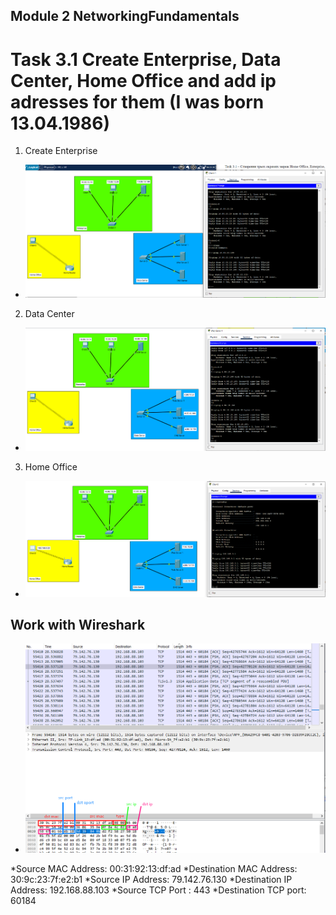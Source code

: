 ## Module 2 NetworkingFundamentals

# Task 3.1 Create Enterprise, Data Center, Home Office and add ip adresses for them (I was born 13.04.1986)

1. Create Enterprise

* ![](screen/Screenshot_1.png)

2. Data Center

* ![](screen/Screenshot_2.png)

3. Home Office

* ![](screen/Screenshot_3.png)

## Work with Wireshark

* ![](screen/Screenshot_4.png)

*Source MAC Address: 00:31:92:13:df:ad 
*Destination MAC Address: 30:9c:23:7f:e2:b1
*Source IP Address: 79.142.76.130
*Destination IP Address: 192.168.88.103 
*Source TCP Port : 443 
*Destination TCP port: 60184